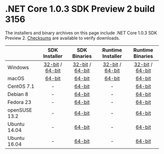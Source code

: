 # .NET Core 1.0.3 SDK Preview 2 build 3156

The installers and binary archives on this page include .NET Core 1.0.3 SDK Preview 2. [Checksums](https://dotnetcli.blob.core.windows.net/dotnet/checksums/1.0.3-SDK-Preview-2-3156-SHA.txt) are available to verify downloads.

|                         | SDK Installer                                        | SDK Binaries                                        | Runtime Installer | Runtime Binaries |
| ----------------------- | :----------------------------------------------: | :----------------------------------------------:| :--: | :--: |
| Windows                 | [32-bit](https://go.microsoft.com/fwlink/?LinkID=836287) / [64-bit](https://go.microsoft.com/fwlink/?LinkID=836281)  | [32-bit](https://go.microsoft.com/fwlink/?LinkID=836301) / [64-bit](https://go.microsoft.com/fwlink/?LinkID=836296) | [32-bit](https://go.microsoft.com/fwlink/?LinkID=836288) / [64-bit](https://go.microsoft.com/fwlink/?LinkID=836279) | [32-bit](https://go.microsoft.com/fwlink/?LinkID=836294) / [64-bit](https://go.microsoft.com/fwlink/?LinkID=836286) |
| macOS                   | [64-bit](https://go.microsoft.com/fwlink/?LinkID=836275)  | [64-bit](https://go.microsoft.com/fwlink/?LinkID=836291)                          | [64-bit](https://go.microsoft.com/fwlink/?LinkID=836292) | [64-bit](https://go.microsoft.com/fwlink/?LinkID=836277) |
| CentOS 7.1              | -                                                         | [64-bit](https://go.microsoft.com/fwlink/?LinkID=836297)                          | - | [64-bit](https://go.microsoft.com/fwlink/?LinkID=836285) |
| Debian 8                | -                                                         | [64-bit](https://go.microsoft.com/fwlink/?LinkID=836302)                          | - | [64-bit](https://go.microsoft.com/fwlink/?LinkID=836295) |
| Fedora 23               | -                                                         | [64-bit](https://go.microsoft.com/fwlink/?LinkID=836276)                          | - | [64-bit](https://go.microsoft.com/fwlink/?LinkID=836298) |
| openSUSE 13.2           | -                                                         | [64-bit](https://go.microsoft.com/fwlink/?LinkID=836283)                          | - | [64-bit](https://go.microsoft.com/fwlink/?LinkID=836304) |
| Ubuntu 14.04            | -                                                         | [64-bit](https://go.microsoft.com/fwlink/?LinkID=827536)                          | - | [64-bit](https://go.microsoft.com/fwlink/?LinkID=836278) |
| Ubuntu 16.04            | -                                                         | [64-bit](https://go.microsoft.com/fwlink/?LinkID=836289)                          | - | [64-bit](https://go.microsoft.com/fwlink/?LinkID=836290) |

